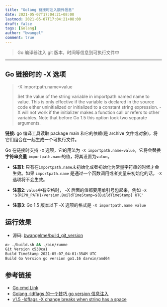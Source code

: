 ```yaml
---
title: "Golang 链接时注入额外信息"
date: 2021-05-07T17:04:21+08:00
lastmod: 2021-05-07T17:04:21+08:00
draft: false
tags: [Golang]
author: "bwangel"
comment: true
---
```


> Go 编译器注入 git 版本，时间等信息到可执行文件中

<!--more-->
---

## Go 链接时的 -X 选项

> -X importpath.name=value
> 
> Set the value of the string variable in importpath named name to value.
This is only effective if the variable is declared in the source code either uninitialized
or initialized to a constant string expression. -X will not work if the initializer makes
a function call or refers to other variables.
Note that before Go 1.5 this option took two separate arguments.
 
__链接:__ go 编译工具读取 package main 和它的依赖(是 archive 文件或对象)，将它们组合在一起生成一个可执行文件。

Go 在链接时支持 `-X` 选项，它的用法为 `-X importpath.name=value`，它将会替换 __字符串变量__ `importpath.name`的值，将其设置为`value`。


+ __注意1__: 只有在`importpath.name`未初始化或者初始化为常量字符串的时候才会生效。如果 `importpath.name` 是通过一个函数调用或者变量来初始化的话，`-X`选项将不会生效。

+ __注意2__: `value`中有空格时， -X 后面的值都要用单引号包起来，例如 `-X '${REPO_PATH}/version.BuildTimeStamp=${BuildTimeStamp} UTC'`

+ __注意3__: Go 1.5 版本以下 -X 选项的格式是 `-X importpath.name value`

## 运行效果

+ 源码: [bwangelme/build_git_version](https://github.com/bwangelme/build_git_version)

```sh
ø> ./build.sh && ./bin/runme
Git Version c530ca1
Build TimeStamp 2021-05-07_04:01:35AM UTC
Build Go Version go version go1.16 darwin/amd64
```

## 参考链接

+ [Go cmd Link](https://golang.org/cmd/link/)
+ [Golang -ldflags 的一个技巧 go version 信息注入](https://ms2008.github.io/2018/10/08/golang-build-version/)
+ [v1.5 -ldflags -X change breaks when string has a space](https://groups.google.com/forum/#!topic/golang-nuts/aNDB4FrmEiA)
